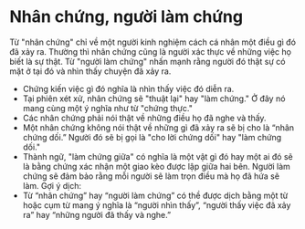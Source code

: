 # Nhân chứng, người làm chứng

Từ "nhân chứng" chỉ về một người kinh nghiệm cách cá nhân một điều gì đó đã xảy ra. Thường thì nhân chứng cũng là người xác thực về những việc họ biết là sự thật. Từ "người làm chứng" nhấn mạnh rằng người đó thật sự có mặt ở tại đó và nhìn thấy chuyện đã xảy ra.
- Chứng kiến việc gì đó nghĩa là nhìn thấy việc đó diễn ra.
- Tại phiên xét xử, nhân chứng sẽ "thuật lại" hay "làm chứng." Ở đây nó mang cùng một ý nghĩa như từ "chứng thực."
- Các nhân chứng phải nói thật về những điều họ đã nghe và thấy.
- Một nhân chứng không nói thật về những gì đã xảy ra sẽ bị cho là “nhân chứng dối.”  Người đó sẽ bị gọi là "cho lời chứng dối" hay "làm chứng dối."
- Thành ngữ, "làm chứng giữa" có nghĩa là một vật gì đó hay một ai đó sẽ là bằng chứng xác nhận một giao kèo được lập giữa hai bên. Người làm chứng sẽ đảm bảo rằng mỗi người sẽ làm trọn điều mà họ đã hứa sẽ làm.
Gợi ý dịch:
- Từ “nhân chứng” hay “người làm chứng” có thề được dịch bằng một từ hoặc cụm từ mang ý nghĩa là “người nhìn thấy”, “người thấy việc đã xảy ra” hay “những người đã thấy và nghe.”

